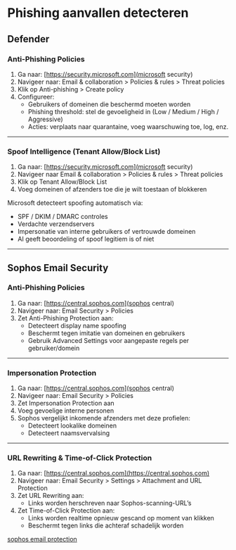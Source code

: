 
# Phishing aanvallen detecteren
## Defender

### Anti-Phishing Policies
1. Ga naar: [https://security.microsoft.com](microsoft security)  
2. Navigeer naar: Email & collaboration > Policies & rules > Threat policies
3. Klik op Anti-phishing > Create policy
4. Configureer:
   - Gebruikers of domeinen die beschermd moeten worden
   - Phishing threshold: stel de gevoeligheid in (Low / Medium / High / Aggressive)
   - Acties: verplaats naar quarantaine, voeg waarschuwing toe, log, enz.

---

### Spoof Intelligence (Tenant Allow/Block List)
1. Ga naar: [https://security.microsoft.com](microsoft security)
2. Navigeer naar Email & collaboration > Policies & rules > Threat policies
3. Klik op Tenant Allow/Block List
4. Voeg domeinen of afzenders toe die je wilt toestaan of blokkeren

Microsoft detecteert spoofing automatisch via:
- SPF / DKIM / DMARC controles
- Verdachte verzendservers
- Impersonatie van interne gebruikers of vertrouwde domeinen  
- AI geeft beoordeling of spoof legitiem is of niet

---

## Sophos Email Security

### Anti-Phishing Policies
1. Ga naar: [https://central.sophos.com](sophos central)
2. Navigeer naar: Email Security > Policies
3. Zet Anti-Phishing Protection aan:
   - Detecteert display name spoofing
   - Beschermt tegen imitatie van domeinen en gebruikers
   - Gebruik Advanced Settings voor aangepaste regels per gebruiker/domein

---

### Impersonation Protection
1. Ga naar: [https://central.sophos.com](sophos central)
2. Navigeer naar: Email Security > Policies
3. Zet Impersonation Protection aan
4. Voeg gevoelige interne personen
5. Sophos vergelijkt inkomende afzenders met deze profielen:
   - Detecteert lookalike domeinen
   - Detecteert naamsvervalsing

---

### URL Rewriting & Time-of-Click Protection
1. Ga naar: [https://central.sophos.com](https://central.sophos.com)
2. Navigeer naar: Email Security > Settings > Attachment and URL Protection
3. Zet URL Rewriting aan:
   - Links worden herschreven naar Sophos-scanning-URL’s
4. Zet Time-of-Click Protection aan:
   - Links worden realtime opnieuw gescand op moment van klikken
   - Beschermt tegen links die achteraf schadelijk worden

[sophos email protection](https://docs.sophos.com/central/customer/help/en-us/ManageYourProducts/EmailSecurity/EmailSecurityPolicy/index.html)

